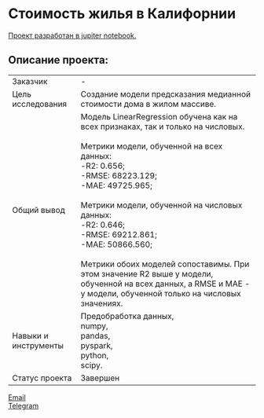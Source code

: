 # Стоимость жилья в Калифорнии

[Проект разработан в jupiter notebook.](https://github.com/data-analyst-mr/DataScienceProjects/blob/main/projects/educational%20project/california_houses/california_houses.ipynb)<br/>

## Описание проекта:
|   |  |
|---------------|-------------------|
|Заказчик | -|
|Цель исследования| Cоздание модели предсказания медианной стоимости дома в жилом массиве.|
|Общий вывод|Модель LinearRegression обучена как на всех признаках, так и только на числовых.<br/><br/>Метрики модели, обученной на всех данных:<br/>-R2: 0.656;<br/>-RMSE: 68223.129;<br/>-MAE: 49725.965;<br/><br/>Метрики модели, обученной на числовых данных:<br/>-R2: 0.646;<br/>-RMSE: 69212.861;<br/>-MAE: 50866.560;<br/><br/>Метрики обоих моделей сопоставимы. При этом значение R2 выше у модели, обученной на всех данных, а RMSE и MAE - у модели, обученной только на числовых значениях.|
|Навыки и инструменты|Предобработка данных,<br/>numpy,<br/>pandas,<br/>pyspark,<br/>python,<br/>scipy.|
|Статус проекта| Завершен|


[Email](mailto:mikhail-shestakov-2022@bk.ru)<br/>
[Telegram](https://t.me/mshestakov1)
